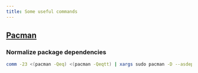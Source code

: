 ```yaml
---
title: Some useful commands
---
```


## [Pacman](https://www.archlinux.org/pacman/)

### Normalize package dependencies

```sh
comm -23 <(pacman -Qeq) <(pacman -Qeqtt) | xargs sudo pacman -D --asdep
```

